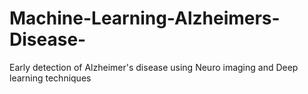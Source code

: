 # Machine-Learning-Alzheimers-Disease-
Early detection of Alzheimer's disease using  Neuro imaging and Deep learning techniques 
